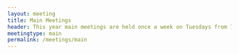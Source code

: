 ```yaml
---
layout: meeting
title: Main Meetings
header: This year main meetings are held once a week on Tuesdays from 7-10pm
meetingtype: main
permalink: /meetings/main
---
```


